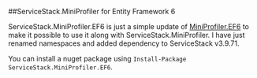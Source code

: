 ##ServiceStack.MiniProfiler for Entity Framework 6

ServiceStack.MiniProfiler.EF6 is just a simple update of [MiniProfiler.EF6](https://github.com/MiniProfiler/dotnet/tree/master/StackExchange.Profiling.EntityFramework6) to make it possible to use it along with ServiceStack.MiniProfiler. I have just renamed namespaces and added dependency to ServiceStack v3.9.71.

You can install a nuget package using `Install-Package ServiceStack.MiniProfiler.EF6`.
